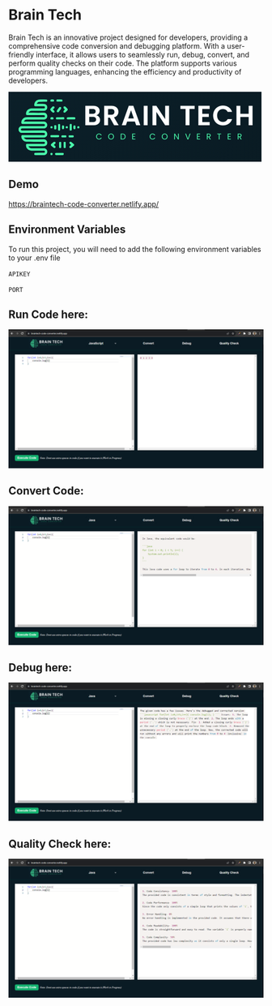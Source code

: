 
# Brain Tech

Brain Tech is an innovative project designed for developers, providing a comprehensive code conversion and debugging platform. With a user-friendly interface, it allows users to seamlessly run, debug, convert, and perform quality checks on their code. The platform supports various programming languages, enhancing the efficiency and productivity of developers.


![Logo](https://raw.githubusercontent.com/kirti136/Brain-Tech/main/frontend/images/logo.png)


## Demo

https://braintech-code-converter.netlify.app/


## Environment Variables

To run this project, you will need to add the following environment variables to your .env file

`APIKEY`

`PORT`


## Run Code here:

![Home](https://raw.githubusercontent.com/kirti136/Brain-Tech/main/frontend/images/home.PNG)

## Convert Code:

![Convert](https://raw.githubusercontent.com/kirti136/Brain-Tech/main/frontend/images/convert.PNG)

## Debug here:

![Debug](https://raw.githubusercontent.com/kirti136/Brain-Tech/main/frontend/images/debug.PNG)

## Quality Check here:

![Quality Check](https://raw.githubusercontent.com/kirti136/Brain-Tech/main/frontend/images/quality.PNG)
